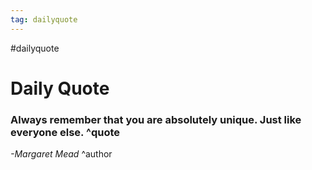 ```yaml
---
tag: dailyquote
---
```


#dailyquote

# Daily Quote

### Always remember that you are absolutely unique. Just like everyone else. ^quote
*-Margaret Mead* ^author
